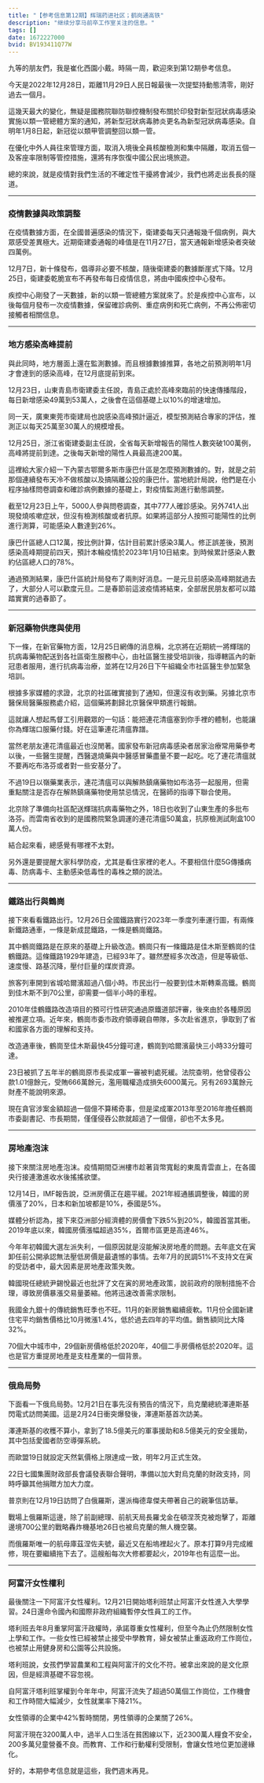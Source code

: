```yaml
---
title: "【参考信息第12期】辉瑞药进社区；鹤岗通高铁"
description: "继续分享马前卒工作室关注的信息。"
tags: []
date: 1672227000
bvid: BV193411Q77W
---
```

九等的朋友們，我是崔化西園小戴。時隔一周，歡迎來到第12期參考信息。

今天是2022年12月28日，距離11月29日人民日報最後一次提堅持動態清零，剛好過去一個月。

這幾天最大的變化，無疑是國務院聯防聯控機制發布關於印發對新型冠狀病毒感染實施以類一管總體方案的通知，將新型冠狀病毒肺炎更名為新型冠狀病毒感染。自明年1月8日起，新冠從以類甲管調整回以類一管。

在優化中外人員往來管理方面，取消入境後全員核酸檢測和集中隔離，取消五個一及客座率限制等管控措施，還將有序恢復中國公民出境旅遊。

總的來說，就是疫情對我們生活的不確定性干擾將會減少，我們也將走出長長的隧道。

---

### 疫情數據與政策調整

在疫情數據方面，在全國普遍感染的情況下，衛建委每天只通報幾千個病例，與大眾感受差異極大。近期衛建委通報的峰值是在11月27日，當天通報新增感染者突破四萬例。

12月7日，新十條發布，倡導非必要不核酸，隨後衛建委的數據斷崖式下降。12月25日，衛建委乾脆宣布不再發布每日疫情信息，將由中國疾控中心發布。

疾控中心剛發了一天數據，新的以類一管總體方案就來了。於是疾控中心宣布，以後每個月發布一次疫情數據，保留確診病例、重症病例和死亡病例，不再公佈密切接觸者相關信息。

---

### 地方感染高峰提前

與此同時，地方層面上還在監測數據。而且根據數據推算，各地之前預測明年1月才會達到的感染高峰，在12月底提前到來。

12月23日，山東青島市衛建委主任說，青島正處於高峰來臨前的快速傳播階段，每日新增感染49萬到53萬人，之後會在這個基礎上以10%的增速增加。

同一天，廣東東莞市衛建局也說感染高峰預計逼近，模型預測結合專家的評估，推測正以每天25萬至30萬人的規模增長。

12月25日，浙江省衛建委副主任說，全省每天新增報告的陽性人數突破100萬例，高峰將提前到達。之後每天新增的陽性人員最高達200萬。

這裡給大家介紹一下內蒙古鄂爾多斯市康巴什區是怎麼預測數據的。對，就是之前那個連續發布天冷不做核酸以及搞隔離公投的康巴什。當地統計局說，他們是在小程序抽樣問卷調查和確診病例數據的基礎上，對疫情監測進行動態調整。

截至12月23日上午，5000人參與問卷調查，其中777人確診感染。另外741人出現發燒咳嗽症狀，但沒有檢測核酸或者抗原。如果將這部分人按照可能陽性的比例進行測算，可能感染人數達到26%。

康巴什區總人口12萬，按比例計算，估計目前累計感染3萬人。修正誤差後，預測感染高峰期提前四天，預計本輪疫情於2023年1月10日結束。到時候累計感染人數約佔區總人口的78%。

通過預測結果，康巴什區統計局發布了兩則好消息。一是元旦前感染高峰期就過去了，大部分人可以歡度元旦。二是春節前這波疫情將結束，全部居民朋友都可以踏踏實實的過春節了。

---

### 新冠藥物供應與使用

下一條，在新官藥物方面，12月25日網傳的消息稱，北京將在近期統一將輝瑞的抗病毒藥物配送到各社區衛生服務中心，由社區醫生接受培訓後，指導轄區內的新冠患者服用，進行抗病毒治療，並將在12月26日下午組織全市社區醫生參加緊急培訓。

根據多家媒體的求證，北京的社區確實接到了通知，但還沒有收到藥。另據北京市醫保局醫藥服務處介紹，這個藥將劃歸北京醫保甲類進行報銷。

這就讓人想起馬督工引用觀眾的一句話：能把連花清瘟塞到你手裡的體制，也能讓你為輝瑞口服藥付錢。好在這筆連花清瘟靠譜。

當然老朋友連花清瘟最近也沒閒著。國家發布新冠病毒感染者居家治療常用藥參考以後，一些醫生提醒，西醫退燒藥與中醫感冒藥盡量不要一起吃。吃了連花清瘟就不要再吃布洛芬或者對一些安基分了。

不過19日以嶺藥業表示，連花清瘟可以與解熱鎮痛藥物如布洛芬一起服用，但需重點關注是否存在解熱鎮痛藥物使用禁忌情況，在醫師的指導下聯合使用。

北京除了準備向社區配送輝瑞抗病毒藥物之外，18日也收到了山東生產的多批布洛芬。而雲南省收到的是國務院緊急調運的連花清瘟50萬盒，抗原檢測試劑盒100萬人份。

結合起來看，總感覺有哪裡不太對。

另外還是要提醒大家科學防疫，尤其是看住家裡的老人。不要相信什麼5G傳播病毒、防病毒卡、主動感染低毒性的毒株之類的說法。

---

### 鐵路出行與鶴崗

接下來看看鐵路出行。12月26日全國鐵路實行2023年一季度列車運行圖，有兩條新鐵路通車，一條是新成昆鐵路，一條是鶴崗鐵路。

其中鶴崗鐵路是在原來的基礎上升級改造。鶴崗只有一條鐵路是佳木斯至鶴崗的佳鶴鐵路。這條鐵路1929年建造，已經93年了。雖然歷經多次改造，但是等級低、速度慢、路基沉降，壓付巨量的煤炭資源。

旅客列車開到省城哈爾濱超過八個小時。市民出行一般要到佳木斯轉乘高鐵。鶴崗到佳木斯不到70公里，卻需要一個半小時的車程。

2010年佳鶴鐵路改造項目的預可行性研究通過原鐵道部評審，後來由於各種原因被推遲立項。近年來，鶴崗市委市政府領導親自帶隊，多次赴省進京，爭取到了省和國家各方面的理解和支持。

改造通車後，鶴崗至佳木斯最快45分鐘可達，鶴崗到哈爾濱最快三小時33分鐘可達。

23日被抓了五年半的鶴崗原市長梁成軍一審被判處死緩。法院查明，他曾侵吞公款1.01億餘元，受賄666萬餘元，濫用職權造成損失6000萬元。另有2693萬餘元財產不能說明來源。

現在貪官涉案金額超過一個億不算稀奇事，但是梁成軍2013年至2016年擔任鶴崗市委副書記、市長期間，僅僅侵吞公款就超過了一個億，卻也不太多見。

---

### 房地產泡沫

接下來關注房地產泡沫。疫情期間亞洲樓市趁著貨幣寬鬆的東風青雲直上，在各國央行接連激進收水後搖搖欲墜。

12月14日，IMF報告說，亞洲房價正在趨平緩。2021年經通脹調整後，韓國的房價漲了20%，日本和新加坡都是10%，泰國是5%。

媒體分析認為，接下來亞洲部分經濟體的房價會下跌5%到20%，韓國首當其衝。2019年底以來，韓國房價漲幅超過35%，首爾市區更是高達46%。

今年年初韓國大選左派失利，一個原因就是沒能解決房地產的問題。去年底文在寅卸任前公開承認無法壓低房價是最遺憾的事情。去年7月的民調51%不支持文在寅的受訪者中，最大因素是房地產政策失敗。

韓國現任總統尹錫悅最近也批評了文在寅的房地產政策，說前政府的限制措施不合理，導致房價暴漲交易量萎縮。他將迅速改善需求限制。

我國金九銀十的傳統銷售旺季也不旺。11月的新房銷售繼續疲軟。11月份全國新建住宅平均銷售價格比10月微漲1.4%，低於過去四年的平均值。銷售額同比大降32%。

70個大中城市中，29個新房價格低於2020年，40個二手房價格低於2020年。這也是官方重提房地產是支柱產業的一個背景。

---

### 俄烏局勢

下面看一下俄烏局勢。12月21日在事先沒有預告的情況下，烏克蘭總統澤連斯基閃電式訪問美國。這是2月24日衝突爆發後，澤連斯基首次訪美。

澤連斯基的收穫不算小，拿到了18.5億美元的軍事援助和8.5億美元的安全援助，其中包括愛國者防空導彈系統。

而歐盟19日就設定天然氣價格上限達成一致，明年2月正式生效。

22日七國集團財政部長會議發表聯合聲明，準備以加大對烏克蘭的財政支持，同時呼籲其他捐贈方加大力度。

普京則在12月19日訪問了白俄羅斯，還派梅德韋傑夫帶著自己的親筆信訪華。

戰場上俄羅斯這邊，除了前副總理、前航天局長羅戈金在頓涅茨克被炮擊了，距離邊境700公里的戰略轟炸機基地26日也被烏克蘭的無人機空襲。

而俄羅斯唯一的航母庫茲涅佐夫號，最近又在船塢裡起火了。原本打算9月完成維修，現在要繼續拖下去了。這艘船每次大修都要起火，2019年也有這麼一出。

---

### 阿富汗女性權利

最後關注一下阿富汗女性權利。12月21日開始塔利班禁止阿富汗女性進入大學學習。24日還命令國內和國際非政府組織暫停女性員工的工作。

塔利班去年8月重掌阿富汗政權時，承諾尊重女性權利，但至今為止仍然限制女性上學和工作。一些女性已經被禁止接受中學教育，婦女被禁止重返政府工作崗位，也被禁止用健身房和公園等公共設施。

塔利班說，女孩們學習農業和工程與阿富汗的文化不符。被拿出來說的是文化原因，但是經濟基礎不容忽視。

自阿富汗塔利班掌權到今年年中，阿富汗流失了超過50萬個工作崗位，工作機會和工作時間大幅減少，女性就業率下降21%。

女性領導的企業中42%暫時關閉，男性領導的企業關了26%。

阿富汗現在3200萬人中，過半人口生活在貧困線以下，近2300萬人糧食不安全，200多萬兒童營養不良。而教育、工作和行動權利受限制，會讓女性地位更加邊緣化。

好的，本期參考信息就是這些，我們週末再見。


